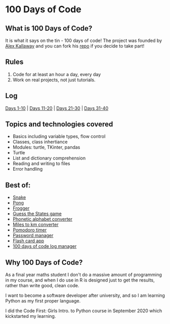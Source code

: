 # 100 Days of Code

## What is 100 Days of Code?
It is what it says on the tin - 100 days of code! The project was founded by [Alex Kallaway](https://twitter.com/ka11away)
and you can fork his [repo](https://github.com/kallaway/100-days-of-code) if you decide to take part!


## Rules
1. Code for at least an hour a day, every day
2. Work on real projects, not just tutorials.

## Log 
[Days 1-10](log/days1-10.md) | [Days 11-20](log/days11-20.md) | [Days 21-30](log/days21-30.md) | [Days 31-40](log/days31-40.md)

## Topics and technologies covered
* Basics including variable types, flow control
* Classes, class inhertiance
* Modules: turtle, TKinter, pandas
* Turtle
* List and dictionary comprehension
* Reading and writing to files
* Error handling


## Best of: 
* [Snake](https://github.com/bethpritchard/100DaysOfCodeBootcamp/blob/master/Day20/snake_game_main.py)
* [Pong](https://github.com/bethpritchard/100DaysOfCodeBootcamp/blob/master/Day22/pong_main.py)
* [Frogger](https://github.com/bethpritchard/100DaysOfCodeBootcamp/blob/master/Day23/frogger_main.py)
* [Guess the States game](https://github.com/bethpritchard/100DaysOfCodeBootcamp/blob/master/Day25/US_States_Game/us_states_main.py)
* [Phonetic alphabet converter](https://github.com/bethpritchard/100DaysOfCodeBootcamp/blob/master/Day26/NATO_alphabet/NATO_alph_main.py)
* [Miles to km converter](https://github.com/bethpritchard/100DaysOfCodeBootcamp/blob/master/Day27/distance_converter.py)
* [Pomodoro timer](https://github.com/bethpritchard/100DaysOfCodeBootcamp/blob/master/Day28)
* [Password manager](https://github.com/bethpritchard/100DaysOfCodeBootcamp/blob/master/Day29)
* [Flash card app](https://github.com/bethpritchard/100DaysOfCodeBootcamp/blob/master/Day31)
* [100 days of code log manager](log_manager.py)


## Why 100 Days of Code?

As a final year maths student I don't do a massive amount of programming in my course, and when I do use in R is designed just to get the results, rather than write good, clean code. 

I want to become a software developer after university, and so I am learning Python as my first proper language. 

I did the Code First: Girls Intro. to Python course in September 2020 which kickstarted my learning. 


